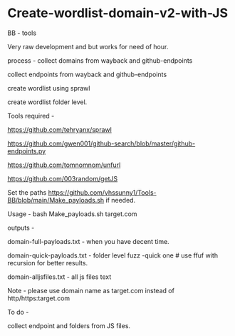 # Create-wordlist-domain-v2-with-JS

BB - tools

Very raw development and but works for need of hour.

process -
collect domains from wayback and github-endpoints

collect endpoints from wayback and github-endpoints

create wordlist using sprawl

create wordlist folder level.

Tools required -

https://github.com/tehryanx/sprawl

https://github.com/gwen001/github-search/blob/master/github-endpoints.py

https://github.com/tomnomnom/unfurl

https://github.com/003random/getJS

Set the paths https://github.com/vhssunny1/Tools-BB/blob/main/Make_payloads.sh if needed.


Usage - bash Make_payloads.sh target.com

outputs -

domain-full-payloads.txt - when you have decent time.

domain-quick-payloads.txt - folder level fuzz -quick one  # use ffuf with recursion for better results.

domain-alljsfiles.txt - all js files text
 

Note - please use domain name as target.com instead of http/https:target.com



To do -

collect endpoint and folders from JS files.

